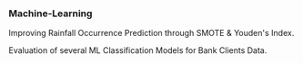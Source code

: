 ### Machine-Learning

Improving Rainfall Occurrence Prediction through SMOTE & Youden's Index.

Evaluation of several ML Classification Models for Bank Clients Data.

